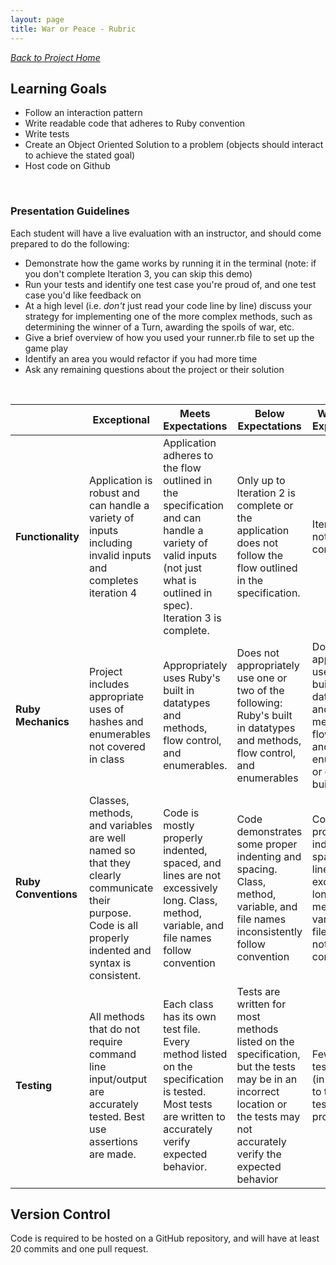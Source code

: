 ```yaml
---
layout: page
title: War or Peace - Rubric
---
```


_[Back to Project Home](./index)_


## Learning Goals

* Follow an interaction pattern
* Write readable code that adheres to Ruby convention
* Write tests
* Create an Object Oriented Solution to a problem (objects should interact to achieve the stated goal)
* Host code on Github

<br>

### Presentation Guidelines

Each student will have a live evaluation with an instructor, and should come prepared to do the following:
* Demonstrate how the game works by running it in the terminal (note: if you don't complete Iteration 3, you can skip this demo)
* Run your tests and identify one test case you're proud of, and one test case you'd like feedback on
* At a high level (i.e. *don't* just read your code line by line) discuss your strategy for implementing one of the more complex methods, such as determining the winner of a Turn, awarding the spoils of war, etc.
* Give a brief overview of how you used your runner.rb file to set up the game play
* Identify an area you would refactor if you had more time
* Ask any remaining questions about the project or their solution
 <br>

<br> | **Exceptional** | **Meets Expectations** | **Below Expectations** | **Well Below Expectations**
-- | --- | --- | --- | ---
**Functionality** | Application is robust and can handle a variety of inputs including invalid inputs and completes iteration 4 | Application adheres to the flow outlined in the specification and can handle a variety of valid inputs (not just what is outlined in spec). Iteration 3 is complete. | Only up to Iteration 2 is complete or the application does not follow the flow outlined in the specification. | Iteration 2 is not complete. |
**Ruby Mechanics** | Project includes appropriate uses of hashes and enumerables not covered in class | Appropriately uses Ruby's built in datatypes and methods, flow control, and enumerables. | Does not appropriately use one or two of the following: Ruby's built in datatypes and methods, flow control, and enumerables | Does not appropriately use Ruby's built in datatypes and methods, flow control, and enumerables, or does not build classes |
**Ruby Conventions** | Classes, methods, and variables are well named so that they clearly communicate their purpose. Code is all properly indented and syntax is consistent. | Code is mostly properly indented, spaced, and lines are not excessively long. Class, method, variable, and file names follow convention | Code demonstrates some proper indenting and spacing. Class, method, variable, and file names inconsistently follow convention | Code is not properly indented and spaced and lines are excessively long. Class, method, variable, and file names do not follow convention |
**Testing** | All methods that do not require command line input/output are accurately tested. Best use assertions are made. | Each class has its own test file. Every method listed on the specification is tested. Most tests are written to accurately verify expected behavior. | Tests are written for most methods listed on the specification, but the tests may be in an incorrect location or the tests may not accurately verify the expected behavior | Fewer than 7 tests written (in addition to the card tests provided) |

## Version Control
Code is required to be hosted on a GitHub repository, and will have at least 20 commits and one pull request.
